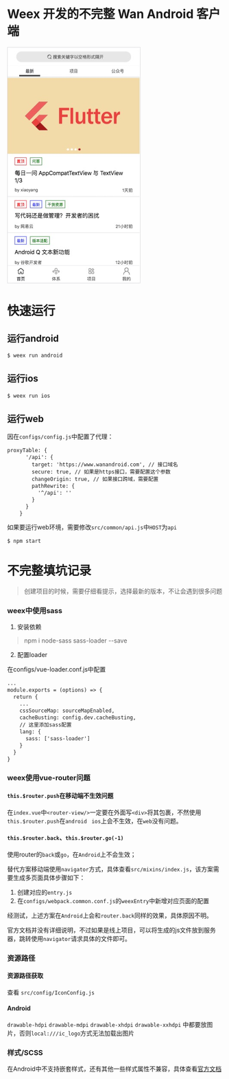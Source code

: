 # Weex 开发的不完整 Wan Android 客户端

![首页](./screenshot/1.jpg)
# 快速运行

## 运行android
``` bash
$ weex run android
```

## 运行ios
``` bash
$ weex run ios
```

## 运行web
因在`configs/config.js`中配置了代理：
``` 
proxyTable: {
      '/api': {
        target: 'https://www.wanandroid.com', // 接口域名
        secure: true, // 如果是https接口，需要配置这个参数
        changeOrigin: true, // 如果接口跨域，需要配置
        pathRewrite: {
          '^/api': ''
        }
      }
    }
```
如果要运行web环境，需要修改`src/common/api.js`中`HOST`为`api`

``` bash
$ npm start
```


# 不完整填坑记录

> 
> 创建项目的时候，需要仔细看提示，选择最新的版本，不让会遇到很多问题


### weex中使用sass
1. 安装依赖

> npm i node-sass sass-loader --save

2. 配置loader

在configs/vue-loader.conf.js中配置

```
...
module.exports = (options) => {
  return {
    ...
    cssSourceMap: sourceMapEnabled,
    cacheBusting: config.dev.cacheBusting,
    // 这里添加sass配置
    lang: {
      sass: ['sass-loader']
    }
  }
}
```

### weex使用vue-router问题

#### `this.$router.push`在移动端不生效问题
在`index.vue`中`<router-view/>`一定要在外面写`<div>`将其包裹，不然使用`this.$router.push`在`android` ` ios`上会不生效，在`web`没有问题。

#### `this.$router.back`、`this.$router.go(-1)`
使用router的`back`或`go`，在`Android`上不会生效；

替代方案移动端使用`navigator`方式，具体查看`src/mixins/index.js`，该方案需要生成多页面具体步骤如下：
1. 创建对应的`entry.js`
2. 在`configs/webpack.common.conf.js`的`weexEntry`中新增对应页面的配置

经测试，上述方案在`Android`上会和`router.back`同样的效果，具体原因不明。

官方文档并没有详细说明，不过如果是线上项目，可以将生成的js文件放到服务器，跳转使用`navigator`请求具体的文件即可。

### 资源路径

#### 资源路径获取

查看 `src/config/IconConfig.js`

#### Android
`drawable-hdpi` `drawable-mdpi` `drawable-xhdpi` `drawable-xxhdpi` 中都要放图片，否则`local:///ic_logo`方式无法加载出图片

### 样式/SCSS

在Android中不支持嵌套样式，还有其他一些样式属性不兼容，具体查看[官方文档](https://weex.apache.org/zh/docs/styles/common-styles.html)